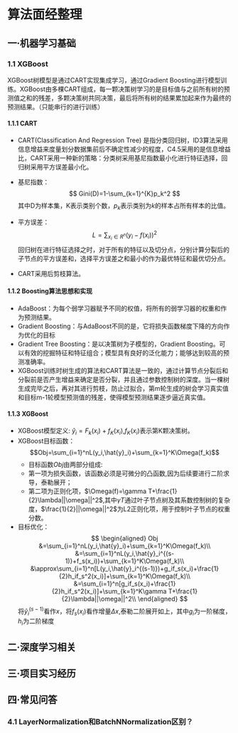 # 算法面经整理
## 一·机器学习基础
### 1.1 XGBoost
XGBoost树模型是通过CART实现集成学习，通过Gradient Boosting进行模型训练。XGBoost由多棵CART组成，每一颗决策树学习的是目标值与之前所有树的预测值之和的残差，多颗决策树共同决策，最后将所有树的结果累加起来作为最终的预测结果。（只能串行的进行训练）
#### 1.1.1 CART
* CART(Classification And Regression Tree) 是指分类回归树，ID3算法采用信息增益来度量划分数据集前后不确定性减少的程度，C4.5采用的是信息增益比，CART采用一种新的策略：分类树采用基尼指数最小化进行特征选择，回归树采用平方误差最小化。

* 基尼指数：
$$
    Gini(D)=1-\sum_{k=1}^{K}p_k^2
$$
其中D为样本集，K表示类别个数，$p_k$表示类别为$k$的样本占所有样本的比值。

* 平方误差：
$$
    L=\sum_{x_i\in R^n}(y_i-f(x_i))^2
$$
回归树在进行特征选择之时，对于所有的特征以及切分点，分别计算分裂后的子节点的平方误差和，选择平方误差之和最小的作为最优特征和最优切分点。

* CART采用后剪枝算法。
#### 1.1.2 Boosting算法思想和实现

* AdaBoost：为每个弱学习器赋予不同的权值，将所有的弱学习器的权重和作为预测结果。
* Gradient Boosting：与AdaBoost不同的是，它将损失函数梯度下降的方向作为优化的目标
* Gradient Tree Boosting：是以决策树为子模型的，Gradient Boosting。可以有效的挖掘特征和特征组合；模型具有良好的泛化能力；能够达到较高的预测准确率。
* XGBoost训练时树生成的算法和CART算法是一致的，通过计算节点分裂后和分裂前是否产生增益来确定是否分裂，并且通过参数控制树的深度。当一棵树生成完毕之后，再对其进行剪枝，防止过拟合，第m轮生成的树会学习真实值和目标m-1轮模型预测值的残差，使得模型预测结果逐步逼近真实值。
#### 1.1.3 XGBoost
* XGBoost模型定义: $\hat{y}_i=F_k(x_i)+f_K(x_i)$,$f_K(x_i)$表示第K颗决策树。
* XGBoost目标函数：$$Obj=\sum_{i=1}^nL(y_i,\hat{y}_i)+\sum_{k=1}^K\Omega(f_k)$$
  * 目标函数$Obj$由两部分组成:
  * 第一项为损失函数，该函数必须是可微分的凸函数,因为后续要进行二阶求导，泰勒展开；
  * 第二项为正则化项，$\Omega(f)=\gamma T+\frac{1}{2}\lambda||\omega||^2$,其中$\gamma T$通过叶子节点树及其系数控制树的复杂度，$\frac{1}{2}||\omega||^2$为L2正则化项，用于控制叶子节点的权重分数。
* 目标优化：
$$
\begin{aligned}
Obj &=\sum_{i=1}^nL(y_i,\hat{y}_i)+\sum_{k=1}^K\Omega(f_k)\\
    &=\sum_{i=1}^nL(y_i,\hat{y}_i^{(s-1)}+f_s(x_i))+\sum_{k=1}^K\Omega(f_k)\\
    &\approx\sum_{i=1}^n[L(y_i,\hat{y}_i^{(s-1)})+g_if_s(x_i)+\frac{1}{2}h_if_s^2(x_i)]+\sum_{k=1}^K\Omega(f_k)\\
    &=\sum_{i=1}^n[g_if_s(x_i)+\frac{1}{2}h_if_s^2(x_i)]+\sum_{k=1}^K\gamma T+\frac{1}{2}\lambda||\omega||^2\\
\end{aligned}
$$
将$\hat{y}_i^{(s-1)}$看作$x$，将$f_s(x_i)$看作增量$\Delta x$,泰勒二阶展开如上，其中$g_i$为一阶梯度，$h_i$为二阶梯度
## 二·深度学习相关
## 三·项目实习经历
## 四·常见问答
### 4.1 LayerNormalization和BatchNNormalization区别？